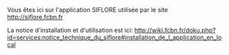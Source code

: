 Vous êtes ici sur l'application SIFLORE utilisée par le site
http://siflore.fcbn.fr

La notice d'installation et d'utilisation est ici:
http://wiki.fcbn.fr/doku.php?id=services:notice_technique_du_siflore#installation_de_l_application_en_local

